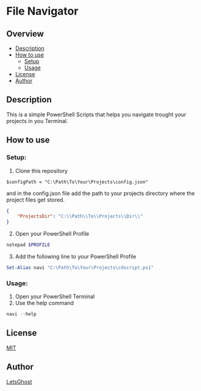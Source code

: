 # File Navigator 

## Overview
- [Description](#description)
- [How to use](#how-to-use)
  - [Setup](#setup)
  - [Usage](#usage)
- [License](#license)
- [Author](#author)

## Description
This is a simple PowerShell Scripts that helps you navigate trought your projects in you Terminal.

## How to use
### Setup:
1. Clone this repository

```Shell
$configPath = "C:\Path\To\Your\Projects\config.json"
```
and in the config.json file add the path to your projects directory where the project files get stored.
```json
{
    "ProjectsDir": "C:\\Path\\To\\Projects\\Dir\\"
}
```
2. Open your PowerShell Profile
```PowerShell
notepad $PROFILE
```
3. Add the following line to your PowerShell Profile
```PowerShell
Set-Alias navi "C:\Path\To\Your\Projects\cdscript.ps1"
```

### Usage:
1. Open your PowerShell Terminal
2. Use the help command
```PowerShell
navi --help
```

## License
[MIT](https://choosealicense.com/licenses/mit/)

## Author
[LetsGhost](https://img.shields.io/twitter/follow/0x1CA3.svg?style=social)